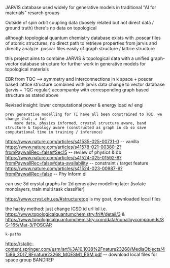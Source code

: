 JARVIS database used widely for generative models in traditional "AI for materials" resarch groups

Outside of spin orbit coupling data (loosely related but not direct data / ground truth) there's no data on topological 

although topological quantum chemistry database exists with .poscar files of atomic structures, no direct path to retrieve properties from jarvis and directly analyze .poscar files easily of graph structure / lattice structure 

this project aims to combine JARVIS & topological data with a unified graph-vector database structure for further work in generative models for topological materials 


EBR from TQC --> symmetry and interconnections in k space + poscar based lattice structure combined with jarvis data 
    change to vector database (jarvis + TQC regular)
    accompanby with corresponding graph based structure as stated above 

Revised insight: 
    lower computational power & energy load w/ engi

    prev generative modelling for TI have all been constrained to TQC, we change that, a lot
        more data, physics informed, crystal structure aware, band structure & topology aware (constructed as graph in db so save computational time in training / inference)


https://www.nature.com/articles/s41535-025-00731-0 -- vanilla
https://www.nature.com/articles/s41578-021-00380-2?fromPaywallRec=false#Sec15 -- review of physics & db
https://www.nature.com/articles/s41524-025-01592-8?fromPaywallRec=false#data-availability -- constraint / target feature
https://www.nature.com/articles/s41524-023-00987-9?fromPaywallRec=false -- Phy Inform dl

can use 3d crystal graphs for 2d generative modelling later (isolate monolayers, train multi task classifier)

https://www.cryst.ehu.es/#structuretop is my goat, downloaded local files


the hacky method: just change ICSD id url lol
    i.e. https://www.topologicalquantumchemistry.fr/#/detail/3
        & https://www.topologicalquantumchemistry.com/data/nonalloycompounds/SG-165/Mat-3/POSCAR
        
    k-paths 

https://static-content.springer.com/esm/art%3A10.1038%2Fnature23268/MediaObjects/41586_2017_BFnature23268_MOESM1_ESM.pdf -- download local files for space group BANDREP
